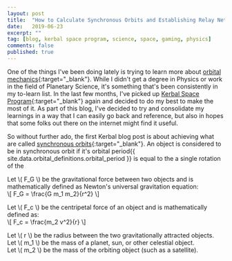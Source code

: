 ```yaml
---
layout: post
title:  "How to Calculate Synchronous Orbits and Establishing Relay Networks"
date:   2019-06-23
excerpt: ""
tag: [blog, kerbal space program, science, space, gaming, physics]
comments: false
published: true
---
```


One of the things I've been doing lately is trying to learn more about [orbital mechanics](https://en.wikipedia.org/wiki/Orbital_mechanics){:target="_blank"}. While I didn't get a degree in Physics or work in the field of Planetary Science, it's something that's been consistently in my to-learn list. In the last few months, I've picked up [Kerbal Space Program](https://www.kerbalspaceprogram.com/){:target="_blank"} again and decided to do my best to make the most of it. As part of this blog, I've decided to try and consolidate my learnings in a way that I can easily go back and reference, but also in hopes that some folks out there on the internet might find it useful.

So without further ado, the first Kerbal blog post is about achieving what are called [synchronous orbits](https://en.wikipedia.org/wiki/Synchronous_orbit){:target="_blank"}. An object is considered to be in synchronous orbit if it's <a class="tooltip">orbital period<span class="tooltiptext">{{ site.data.orbital_definitions.orbital_period }}</span></a> is equal to the a single rotation of the


Let \\( F_G \\) be the gravitational force between two objects and is mathematically defined as Newton's universal gravitation equation:<br/>
\\[ F_G = \frac{G m_1 m_2}{r^2} \\]

Let \\( F_c \\) be the centripetal force of an object and is mathematically defined as:<br/>
\\[ F_c = \frac{m_2 v^2}{r} \\]

Let \\( r \\) be the radius between the two gravitationally attracted objects.<br/>
Let \\( m_1 \\) be the mass of a planet, sun, or other celestial object.<br/>
Let \\( m_2 \\) be the mass of the orbiting object (such as a satellite).<br/>


